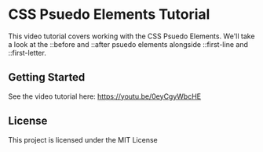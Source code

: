 # CSS Psuedo Elements Tutorial

This video tutorial covers working with the CSS Psuedo Elements.  We'll take a look at the ::before and ::after psuedo elements alongside ::first-line and ::first-letter. 

## Getting Started

See the video tutorial here: https://youtu.be/0eyCgyWbcHE

## License

This project is licensed under the MIT License